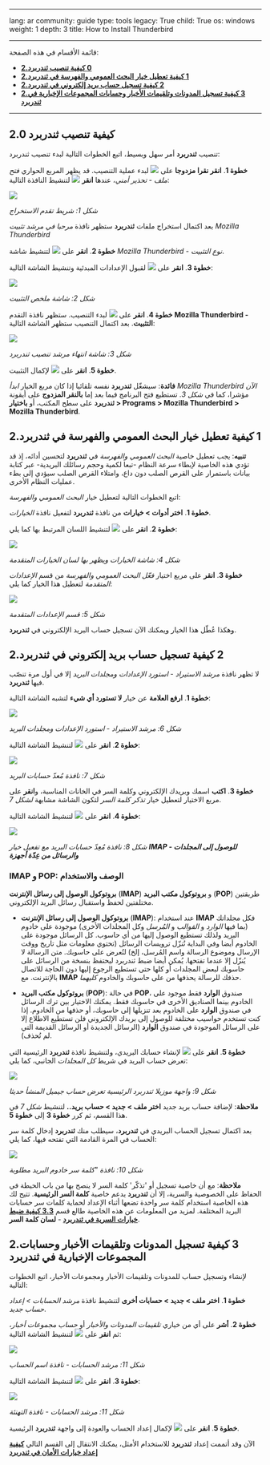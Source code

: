 

---

lang: ar
community: guide
type: tools
legacy: True
child: True
os: windows
weight: 1
depth: 3
title: How to Install Thunderbird

---

قائمة الأقسام في هذه الصفحة:

- [**2.‏0 كيفية تنصيب ثندربرد**](#2.0)
- [**2.‏1 كيفية تعطيل خيار البحث العمومي والفهرسة في ثندربرد**](#2.1)
- [**2.‏2 كيفية تسجيل حساب بريد إلكتروني في ثندربرد**](#2.2)
- [**2.‏3 كيفية تسجيل المدونات وتلقيمات الأخبار وحسابات المجموعات الإخبارية في ثندربرد**](#2.3)

-------

<a name="2.0"></a>
## 2.0 كيفية تنصيب ثندربرد ##

تنصيب **ثندربرد** أمر سهل وبسيط، اتبع الخطوات التالية لبدء تنصيب ثندربرد:

**خطوة 1**. **انقر نقرا مزدوجا** على ![](/sbox/screen/thunderbird-ar/01.png) لبدء عملية التنصيب. قد يظهر المربع الحواري *فتح ملف - تحذير أمني*، عندها **انقر** ![](/sbox/screen/thunderbird-ar/02.png) لتنشيط النافذة التالية:

![](/sbox/screen/thunderbird-ar/03.png)

*شكل 1: شريط تقدم الاستخراج*

بعد اكتمال استخراج ملفات **ثندربرد** ستظهر نافذة *مرحبا في مرشد تثبيت Mozilla Thunderbird*

**خطوة 2**. **انقر** على ![](/sbox/screen/thunderbird-ar/04.png) لتنشيط شاشة *Mozilla Thunderbird - نوع التثبيت*.

**خطوة 3**. **انقر** على ![](/sbox/screen/thunderbird-ar/04.png) لقبول الإعدادات المبدئية وتنشيط الشاشة التالية:

![](/sbox/screen/thunderbird-ar/05.png)

*شكل 2: شاشة ملخص التثبيت*

**خطوة 4**. **انقر** على ![](/sbox/screen/thunderbird-ar/06.png) لبدء التنصيب. ستظهر نافذة التقدم **Mozilla Thunderbird - التثبيت**. بعد اكتمال التنصيب ستظهر الشاشة التالية:

![](/sbox/screen/thunderbird-ar/07.png)

*شكل 3: شاشة انتهاء مرشد تنصيب ثندربرد*

**خطوة 5**. **انقر** على ![](/sbox/screen/thunderbird-ar/08.png) لإكمال التثبيت.

**فائدة**: سيشغّل **ثندربرد** نفسه تلقائيا إذا كان مربع الخيار *ابدأ Mozilla Thunderbird الآن* مؤشرا، كما في *شكل 3*. تستطيع فتح البرنامج فيما بعد إما **بالنقر المزدوج** على أيقونة **ثندربرد** على سطح المكتب، أو **باختيار > Programs ‏> Mozilla Thunderbird ‏> Mozilla Thunderbird**.

<a name="2.1"></a>
## 2.‏1 كيفية تعطيل خيار البحث العمومي والفهرسة في ثندربرد ##

**تنبيه**: *يجب* تعطيل خاصية *البحث العمومي والفهرسة* في **ثندربرد** لتحسين أدائه، إذ قد تؤدي هذه الخاصية لإبطاء سرعة النظام -تبعا لكمية وحجم رسائلك البريدية- عبر كتابة بيانات باستمرار على القرص الصلب دون داع، وامتلاء القرص الصلب سيؤدي إلى بطء عمليات النظام الأخرى.

اتبع الخطوات التالية لتعطيل خيار *البحث العمومي والفهرسة*:

**خطوة 1**. **اختر أدوات > خيارات** من نافذة **ثندربرد** لتفعيل نافذة *الخيارات*.

**خطوة 2**. **انقر** على ![](/sbox/screen/thunderbird-ar/09.png) لتنشيط اللسان المرتبط بها كما يلي:

![](/sbox/screen/thunderbird-ar/10.png)

*شكل 4: شاشة الخيارات ويظهر بها لسان الخيارات المتقدمة*

**خطوة 3**. **انقر** على مربع اختيار *فعّل البحث العمومي والفهرسة* من قسم *الإعدادات المتقدمة* لتعطيل هذا الخيار كما يلي:

![](/sbox/screen/thunderbird-ar/11.png)

*شكل 5: قسم الإعدادات المتقدمة*

وهكذا عُطّل هذا الخيار ويمكنك الآن تسجيل حساب البريد الإلكتروني في **ثندربرد**.

<a name="2.2"></a>
## 2.‏2 كيفية تسجيل حساب بريد إلكتروني في ثندربرد ## 

لا تظهر نافذة *مرشد الاستيراد - استورد الإعدادات ومجلدات البريد* إلا في أول مرة تنصّب فيها **ثندربرد**.

**خطوة 1**. **ارفع العلامة** عن خيار **لا تستورد أي شيء** لتشبه الشاشة التالية:
 
![](/sbox/screen/thunderbird-ar/12.png)

*شكل 6: مرشد الاستيراد - استورد الإعدادات ومجلدات البريد*

**خطوة 2**. **انقر** على ![](/sbox/screen/thunderbird-ar/04.png) لتنشيط الشاشة التالية:

![](/sbox/screen/thunderbird-ar/13.png)

*شكل 7: نافذة مُعدّ حسابات البريد*

**خطوة 3**. **اكتب** اسمك وبريدك الإلكتروني وكلمة السر في الخانات المناسبة، و**انقر** على مربع الاختيار لتعطيل خيار *تذكر كلمة السر* لتكون الشاشة مشابهة *لشكل 7*.

**خطوة 4**. **انقر** على ![](/sbox/screen/thunderbird-ar/14.png) لتنشيط الشاشة التالية:

![](/sbox/screen/thunderbird-ar/15.png)

*شكل 8: نافذة مُعِدّ حسابات البريد مع تفعيل خيار **IMAP - للوصول إلى المجلدات والرسائل من عِدّة أجهزة***

### ‏IMAP و POP: الوصف والاستخدام ###

**بروتوكول الوصول إلى رسائل الإنترنت** (**IMAP**) و **بروتوكول مكتب البريد** (**POP**) طريقتين مختلفتين لحفظ واستقبال رسائل البريد الإلكتروني.

- **بروتوكول الوصول إلى رسائل الإنترنت** (**IMAP**): عند استخدام **IMAP** فكل مجلداتك (بما فيها *الوارد* و *القوالب* و *المُرسل* وكل المجلدات الأخرى) موجودة على خادوم البريد ولذلك تستطيع الوصول إليها من أي حاسوب. كل الرسائل موجودة على الخادوم أيضا وفي البداية تُنزّل ترويسات الرسائل (تحتوي معلومات مثل تاريخ ووقت الإرسال وموضوع الرسالة واسم المُرسل، إلخ) لتُعرض على حاسوبك. متن الرسالة لا يُنزّل إلا عندما تفتحها. يُمكن أيضا ضبط ثندربرد ليحتفظ بنسخة من الرسائل على حاسوبك لبعض  المجلدات أو كلها حتى تستطيع الرجوع إليها دون الحاجة للاتصال بالإنترنت. مع **IMAP** حذفك للرسالة يحذفها من على حاسوبك والخادوم *كليهما*.

- **بروتوكول مكتب البريد** (**POP**): في حالة **POP**، صندوق **الوارد** فقط موجود على الخادوم بينما الصناديق الأخرى في حاسوبك فقط. يمكنك الاختيار بين ترك الرسائل في صندوق **الوارد** على الخادوم بعد تنزيلها إلى حاسوبك، أو حذفها من الخادوم. إذا كنت تستخدم حواسيب مختلفة للوصول إلى بريدك الإلكتروني فلن تستطيع الاطلاع إلا على الرسائل الموجودة في صندوق **الوارد** (الرسائل الجديدة أو الرسائل القديمة التي لم تُحذف).

**خطوة 5**. **انقر** على ![](/sbox/screen/thunderbird-ar/16.png) لإنشاء حسابك البريدي، ولتنشيط نافذة **ثندربرد** الرئيسية التي تعرض حساب البريد في شريط *كل المجلدات* الجانبي، كما يلي:

![](/sbox/screen/thunderbird-ar/17.png)

*شكل 9: واجهة موزيلا ثندربرد الرئيسية تعرض حساب جيميل المنشأ حديثا*

**ملاحظة**: لإضافة حساب بريد جديد **اختر ملف > جديد > حساب بريد..** لتنشيط *شكل 7* في هذا القسم، ثم كرر **خطوة 3** إلى **خطوة 5**.

بعد اكتمال تسجيل الحساب البريدي في **ثندربرد**، سيطلب منك **ثندربرد** إدخال كلمة سر الحساب في المرة القادمة التي تفتحه فيها، كما يلي:

![](/sbox/screen/thunderbird-ar/20.png)

*شكل 10: نافذة "كلمة سر خادوم البريد مطلوبة*

**ملاحظة**: مع أن خاصية تسجيل أو 'تذكّر' كلمة السر لا ينصح بها من باب الحيطة في الحفاظ على الخصوصية والسرية، إلا أن **ثندربرد** يدعم خاصية **كلمة السر الرئيسية**. تتيح لك هذه الخاصية استخدام كلمة سر واحدة تضعها أثناء الإعداد لحماية كلمات سر حسابات البريد المختلفة. لمزيد من المعلومات عن هذه الخاصية طالع قسم [**3.‏3 كيفية ضبط خيارات السرية في ثندربرد**](/ar/thunderbird_main) - **لسان كلمة السر**.

<a name="2.3"></a>
## 2.‏3 كيفية تسجيل المدونات وتلقيمات الأخبار وحسابات المجموعات الإخبارية في ثندربرد ##

لإنشاء وتسجيل حساب للمدونات وتلقيمات الأخبار ومجموعات الأخبار، اتبع الخطوات التالية:

**خطوة 1**. **اختر ملف > جديد > حسابات أخرى** لتنشيط نافذة *مرشد الحسابات > إعداد حساب جديد*.

**خطوة 2**. **أشر** على أي من خياري *تلقيمات المدونات والأخبار* أو *حساب مجموعات أخبار*، ثم **انقر** على ![](/sbox/screen/thunderbird-ar/04.png) لتنشيط الشاشة التالية:

![](/sbox/screen/thunderbird-ar/21.png)

*شكل 11: مرشد الحسابات - نافذة اسم الحساب*

**خطوة 3**. **انقر** على ![](/sbox/screen/thunderbird-ar/04.png) لتنشيط الشاشة التالية:

![](/sbox/screen/thunderbird-ar/22.png)

*شكل 11: مرشد الحسابات - نافذة التهنئة*

**خطوة 5**. **انقر** على  ![](/sbox/screen/thunderbird-ar/08.png) لإكمال إعداد الحساب والعودة إلى واجهة **ثندربرد** الرئيسية.

الآن وقد أتممت إعداد **ثندربرد** للاستخدام الأمثل، يمكنك الانتقال إلى القسم التالي [**كيفية إعداد خيارات الأمان في ثندربرد**](/ar/thunderbird_main)


